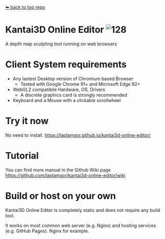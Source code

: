 [⬅️ back to top repo](https://github.com/laplamgor/kantai3d)

# Kantai3D Online Editor ![128](https://user-images.githubusercontent.com/11514317/103167807-40271080-4869-11eb-97b1-db51d5d39a0c.png)

A depth map sculpting tool running on web browsers

# Client System requirements
- Any lastest Desktop version of Chromium based Browser
  - Tested with Google Chrome 91+ and Microsoft Edge 92+
- WebGL2 compatibile Hardware, OS, Drivers
  - A discrete graphics card is strongly recommended
- Keyboard and a Mouse with a clickable scrollwheel

# Try it now
No need to install.
https://laplamgor.github.io/kantai3d-online-editor/

# Tutorial
You can find more manual in the Github Wiki page
https://github.com/laplamgor/kantai3d-online-editor/wiki



# Build or host on your own
Kantai3D Online Editor is completely static and does not require any build tool.

It works on most common web server (e.g. Nginx) and hosting services (e.g. GitHub Pages). Nginx for example.

